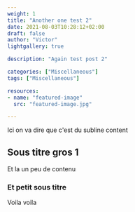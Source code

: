 ```yaml
---
weight: 1
title: "Another one test 2"
date: 2021-08-03T10:28:12+02:00
draft: false
author: "Victor"
lightgallery: true

description: "Again test post 2"

categories: ["Miscellaneous"]
tags: ["Miscellaneous"]

resources:
- name: "featured-image"
  src: "featured-image.jpg"

---
```



Ici on va dire que c'est du subline content

<!--more-->

## Sous titre gros 1 

Et la un peu de contenu 

### Et petit sous titre

Voila voila